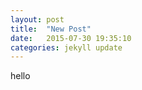 ```yaml
---
layout: post
title:  "New Post"
date:   2015-07-30 19:35:10
categories: jekyll update
---
```


hello
